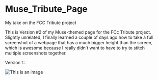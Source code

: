 # Muse_Tribute_Page
My take on the FCC Tribute project

This is Version #2 of my Muse-themed page for the FCc Tribute project. Slightly unrelated, I finally learned a couple of days ago how to take a full screenshot of a webpage that has a much bigger height than the screen, which is awesome because I really didn't want to have to try to stitch multiple screenshots together.


Version 1:

![This is an image](Images/oldmuse.png)


